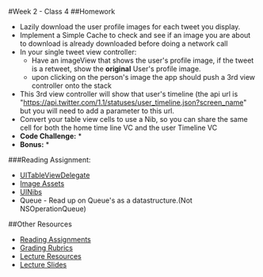 #Week 2 - Class 4
##Homework
* Lazily download the user profile images for each tweet you display.
* Implement a Simple Cache to check and see if an image you are about to download is already downloaded before doing a network call
* In your single tweet view controller:
	* Have an imageView that shows the user's profile image, if the tweet is a retweet, show the **original** User's profile image.
	* upon clicking on the person's image the app should push a 3rd view controller onto the stack
* This 3rd view controller will show that user's timeline (the api url is "https://api.twitter.com/1.1/statuses/user_timeline.json?screen_name" but you will need to add a parameter to this url.
* Convert your table view cells to use a Nib, so you can share the same cell for both the home time line VC and the user Timeline VC
* **Code Challenge:** 
	* 
* **Bonus:**
	* 

###Reading Assignment:
* [UITableViewDelegate](https://developer.apple.com/library/ios/documentation/UIKit/Reference/UITableViewDelegate_Protocol/index.html)
* [Image Assets](https://developer.apple.com/library/prerelease/ios/documentation/Xcode/Reference/xcode_ref-Asset_Catalog_Format/)
* [UINibs](https://developer.apple.com/library/prerelease/ios/documentation/UIKit/Reference/UINib_Ref/index.html)
* Queue - Read up on Queue's as a datastructure.(Not NSOperationQueue)

##Other Resources
* [Reading Assignments](../../Resources/ra-grading-standard/)
* [Grading Rubrics](../../Resources/)
* [Lecture Resources](lecture/)
* [Lecture Slides](https://www.icloud.com/keynote/000Vp4p_nQHtU4YfNPbXlHGig#Week2-Class4)